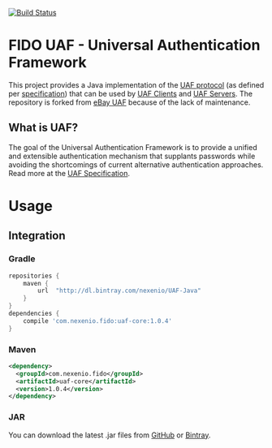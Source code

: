 [![Build Status](https://secure.travis-ci.org/neXenio/UAF.svg?branch=master)](https://travis-ci.org/eBay/UAF)

# FIDO UAF - Universal Authentication Framework

This project provides a Java implementation of the [UAF protocol][uaf-protocol-overview] (as defined per [specification][uaf-specification-v1.0]) that can be used by [UAF Clients][uaf-client-overview] and [UAF Servers][uaf-server-overview]. The repository is forked from [eBay UAF][ebay-uaf-repo] because of the lack of maintenance.


## What is UAF?

The goal of the Universal Authentication Framework is to provide a unified and extensible authentication mechanism that supplants passwords while avoiding the shortcomings of current alternative authentication approaches. Read more at the [UAF Specification][uaf-specification-v1.0].

# Usage

## Integration

### Gradle
```groovy
repositories {
    maven {
        url  "http://dl.bintray.com/nexenio/UAF-Java"
    }
}
dependencies {
    compile 'com.nexenio.fido:uaf-core:1.0.4'
}
```

### Maven
```xml
<dependency>
  <groupId>com.nexenio.fido</groupId>
  <artifactId>uaf-core</artifactId>
  <version>1.0.4</version>
</dependency>
```

### JAR
You can download the latest .jar files from [GitHub][releases] or [Bintray][bintray].


[releases]: https://github.com/neXenio/UAF/releases
[bintray]: https://bintray.com/neXenio/UAF/

[fido]: https://fidoalliance.org/
[fido-specifications-overview]: https://fidoalliance.org/specifications/overview/
[uaf-architectural-overview]: https://fidoalliance.org/specs/fido-uaf-v1.0-ps-20141208/fido-uaf-overview-v1.0-ps-20141208.html
[uaf-specification-v1.0]: https://fidoalliance.org/specs/fido-uaf-v1.0-ps-20141208/fido-uaf-protocol-v1.0-ps-20141208.html
[uaf-client-overview]: https://fidoalliance.org/specs/fido-uaf-v1.0-ps-20141208/fido-uaf-overview-v1.0-ps-20141208.html#fido-uaf-client
[uaf-server-overview]: https://fidoalliance.org/specs/fido-uaf-v1.0-ps-20141208/fido-uaf-overview-v1.0-ps-20141208.html#fido-uaf-server
[uaf-protocol-overview]: https://fidoalliance.org/specs/fido-uaf-v1.0-ps-20141208/fido-uaf-overview-v1.0-ps-20141208.html#fido-uaf-protocols
[tizen-uaf-guide]: https://developer.tizen.org/development/guides/native-application/personal-data/authentication-and-authorization/fido-universal-authentication-framework
[ebay-uaf-repo]: https://github.com/eBay/UAF